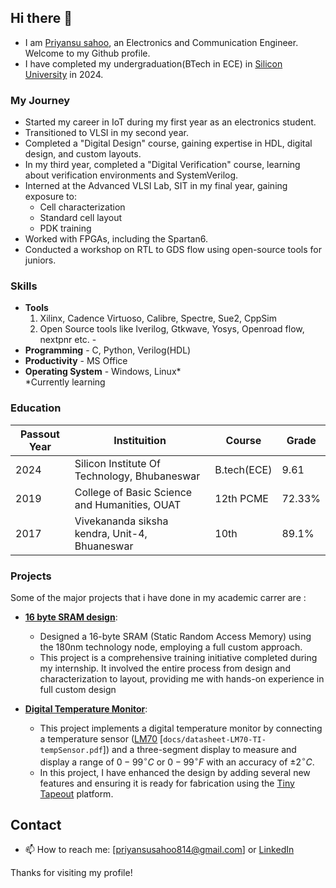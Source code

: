 ## Hi there 👋
- I am [Priyansu sahoo](https://www.linkedin.com/in/priyansu-sahoo/), an Electronics and Communication Engineer. Welcome to my Github profile.
- I have completed my undergraduation(BTech in ECE) in [Silicon University](https://www.linkedin.com/school/silicontech-bbs/) in 2024.
### My Journey
- Started my career in IoT during my first year as an electronics student.
- Transitioned to VLSI in my second year.
- Completed a "Digital Design" course, gaining expertise in HDL, digital design, and custom layouts.
- In my third year, completed a "Digital Verification" course, learning about verification environments and SystemVerilog.
- Interned at the Advanced VLSI Lab, SIT in my final year, gaining exposure to:</br>
     - Cell characterization
     - Standard cell layout
     - PDK training
- Worked with FPGAs, including the Spartan6.
- Conducted a workshop on RTL to GDS flow using open-source tools for juniors.

### Skills
- **Tools** </br>
  1. Xilinx, Cadence Virtuoso, Calibre, Spectre, Sue2, CppSim
  2. Open Source tools like Iverilog, Gtkwave, Yosys, Openroad flow, nextpnr etc.          - 
- **Programming** - C, Python, Verilog(HDL)
- **Productivity** - MS Office
- **Operating System** - Windows, Linux* </br>
*Currently learning

### Education

| Passout Year  | Instituition  | Course | Grade |
| ------------- | ------------- | -----  | ----- |
| 2024  | Silicon Institute Of Technology, Bhubaneswar  | B.tech(ECE) | 9.61 |
| 2019  | College of Basic Science and Humanities, OUAT  | 12th PCME | 72.33% |
| 2017  | Vivekananda siksha kendra, Unit-4, Bhuaneswar | 10th | 89.1% |

### Projects
Some of the major projects that i have done in my academic carrer are :
- [**16 byte SRAM design**](https://github.com/Priyansu122/SRAM-Project-2023): </br>
    - Designed a 16-byte SRAM (Static Random Access Memory) using the 180nm technology node, employing a full custom approach.
    - This project is a comprehensive training initiative completed during my internship. It involved the entire process from design and characterization to layout, providing me with hands-on experience in full 
      custom design
  
- [**Digital Temperature Monitor**](https://github.com/silicon-efabless/tt06-silicon-tinytapeout-lm07?tab=readme-ov-file#project-description): </br>
    - This project implements a digital temperature monitor by connecting a temperature sensor ([LM70](docs/datasheet-LM70-TI-tempSensor.pdf) [`docs/datasheet-LM70-TI-tempSensor.pdf`]) and a three-segment display to measure and display a range of $0-99^\circ C$ or $0-99^\circ F$ with an accuracy of $\pm 2^\circ C$.
    - In this project, I have enhanced the design by adding several new features and ensuring it is ready for fabrication using the [Tiny Tapeout](https://tinytapeout.com/) platform.

<!--
- [**MQTT BASED GAS ALERTING SYSTEM**](): </br>
    - This project implements a digital temperature monitor by connecting a temperature sensor ([LM70](docs/datasheet-LM70-TI-tempSensor.pdf) [`docs/datasheet-LM70-TI-tempSensor.pdf`]) and a three-segment display to measure and display a range of $0-99^\circ C$ or $0-99^\circ F$ with an accuracy of $\pm 2^\circ C$.
    - I was a contributor in this project.
-->

## Contact
- 📫 How to reach me: [priyansusahoo814@gmail.com] or [LinkedIn](https://www.linkedin.com/in/priyansu-sahoo/)


Thanks for visiting my profile! 
  
<!--
- My first comapny is [CoreEL technologies]
<p align="center"> <img src="https://github-readme-stats.vercel.app/api?username=Priyansu122&show_icons=true&theme=gotham" alt="Priyansu" />
-->
